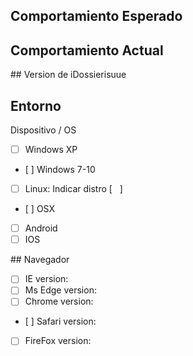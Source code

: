 ## Comportamiento Esperado

## Comportamiento Actual

## Version de iDossierisuue

## Entorno

 Dispositivo / OS
 
 - [ ] Windows XP
 - [ ] Windows 7-10
 - [ ] Linux: Indicar distro [          ]
 - [ ] OSX
 - [ ] Android
 - [ ] IOS
 
## Navegador

 - [ ] IE  version:        
 - [ ] Ms Edge version:
 - [ ] Chrome version:
 - [ ] Safari version:
 - [ ] FireFox version:

